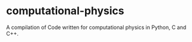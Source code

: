 # computational-physics
A compilation of Code written for computational physics in Python, C and C++.

